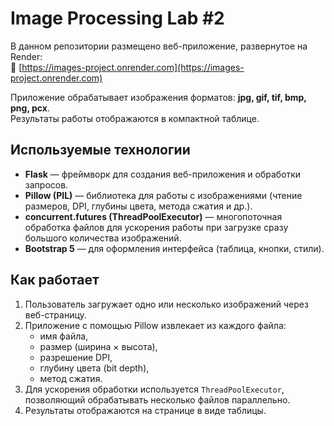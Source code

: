 # Image Processing Lab #2

В данном репозитории размещено веб-приложение, развернутое на Render:  
🔗 [https://images-project.onrender.com](https://images-project.onrender.com)

Приложение обрабатывает изображения форматов: **jpg, gif, tif, bmp, png, pcx**.  
Результаты работы отображаются в компактной таблице.  

## Используемые технологии

- **Flask** — фреймворк для создания веб-приложения и обработки запросов.  
- **Pillow (PIL)** — библиотека для работы с изображениями (чтение размеров, DPI, глубины цвета, метода сжатия и др.).  
- **concurrent.futures (ThreadPoolExecutor)** — многопоточная обработка файлов для ускорения работы при загрузке сразу большого количества изображений.  
- **Bootstrap 5** — для оформления интерфейса (таблица, кнопки, стили).  

## Как работает

1. Пользователь загружает одно или несколько изображений через веб-страницу.  
2. Приложение с помощью Pillow извлекает из каждого файла:  
   - имя файла,  
   - размер (ширина × высота),  
   - разрешение DPI,  
   - глубину цвета (bit depth),  
   - метод сжатия.  
3. Для ускорения обработки используется `ThreadPoolExecutor`, позволяющий обрабатывать несколько файлов параллельно.  
4. Результаты отображаются на странице в виде таблицы.  
